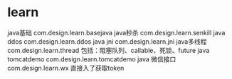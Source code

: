 # learn
java基础 com.design.learn.basejava
java秒杀 com.design.learn.senkill
java ddos com.design.learn.ddos
java jni com.design.learn.jni
java多线程  com.design.learn.thread
     包括：阻塞队列、callable、死锁、future
java tomcatdemo  com.design.learn.tomcatdemo
java 微信接口   com.design.learn.wx
     直接入了获取token


